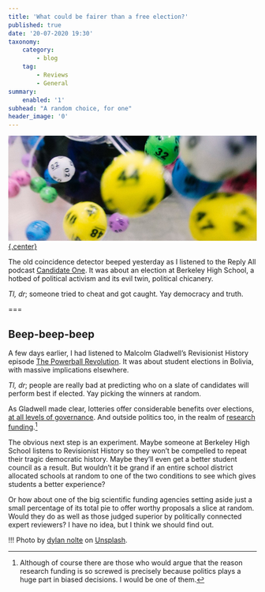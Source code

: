```yaml
---
title: 'What could be fairer than a free election?'
published: true
date: '20-07-2020 19:30'
taxonomy:
    category:
        - blog
    tag:
        - Reviews
        - General
summary:
    enabled: '1'
subhead: "A random choice, for one"
header_image: '0'
--- 
```


[![Lottery balls flying towards the viewer](lottery-balls-960.jpg){.center}](lottery-balls-1920.jpg) 

The old coincidence detector beeped yesterday as I listened to the Reply All podcast [Candidate One](https://www.jeremycherfas.net/blog/2020-7-19). It was about an election at Berkeley High School, a hotbed of political activism and its evil twin, political chicanery. 

*Tl, dr*; someone tried to cheat and got caught. Yay democracy and truth.

===

## Beep-beep-beep

A few days earlier, I had listened to Malcolm Gladwell’s Revisionist History episode [The Powerball Revolution](https://www.jeremycherfas.net/blog/2020-7-15). It was about student elections in Bolivia, with massive implications elsewhere.

*Tl, dr*; people are really bad at predicting who on a slate of candidates will perform best if elected. Yay picking the winners at random.

As Gladwell made clear, lotteries offer considerable benefits over elections, [at all levels of governance](https://joinofbyfor.us/#imagine). And outside politics too, in the realm of [research funding](https://mbio.asm.org/content/mbio/7/2/e00422-16.full.pdf).[^1] 

The obvious next step is an experiment. Maybe someone at Berkeley High School listens to Revisionist History so they won’t be compelled to repeat their tragic democratic history. Maybe they’ll even get a better student council as a result. But wouldn’t it be grand if an entire school district allocated schools at random to one of the two conditions to see which gives students a better experience? 

Or how about one of the big scientific funding agencies setting aside just a small percentage of its total pie to offer worthy proposals a slice at random. Would they do as well as those judged superior by politically connected expert reviewers? I have no idea, but I think we should find out.

[^1]: Although of course there are those who would argue that the reason research funding is so screwed is precisely because politics plays a huge part in biased decisions. I would be one of them.

!!! Photo by <a href="https://unsplash.com/@dylan_nolte?utm_source=unsplash&amp;utm_medium=referral&amp;utm_content=creditCopyText">dylan nolte</a> on <a href="https://unsplash.com/s/photos/lottery?utm_source=unsplash&amp;utm_medium=referral&amp;utm_content=creditCopyText">Unsplash</a>.